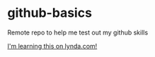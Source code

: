 # github-basics
Remote repo to help me test out my github skills

[I'm learning this on lynda.com!](http://lynda.com)
